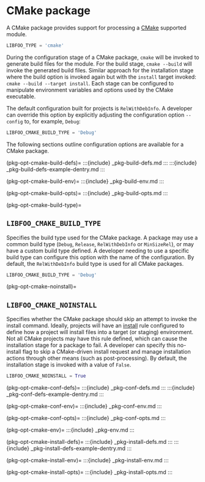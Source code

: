 # CMake package

A CMake package provides support for processing a [CMake][cmake] supported
module.

```python
LIBFOO_TYPE = 'cmake'
```

During the configuration stage of a CMake package, `cmake` will be invoked to
generate build files for the module. For the build stage, `cmake --build` will
invoke the generated build files. Similar approach for the installation stage
where the build option is invoked again but with the `install` target invoked:
`cmake --build --target install`. Each stage can be configured to manipulate
environment variables and options used by the CMake executable.

The default configuration built for projects is `RelWithDebInfo`. A developer
can override this option by explicitly adjusting the configuration option
`--config` to, for example, `Debug`:

```python
LIBFOO_CMAKE_BUILD_TYPE = 'Debug'
```

The following sections outline configuration options are available for a CMake
package.

(pkg-opt-cmake-build-defs)=
:::{include} _pkg-build-defs.md
:::
:::{include} _pkg-build-defs-example-dentry.md
:::

(pkg-opt-cmake-build-env)=
:::{include} _pkg-build-env.md
:::

(pkg-opt-cmake-build-opts)=
:::{include} _pkg-build-opts.md
:::

(pkg-opt-cmake-build-type)=
## `LIBFOO_CMAKE_BUILD_TYPE`

Specifies the build type used for the CMake package. A package may use a
common build type (`Debug`, `Release`, `RelWithDebInfo` or `MinSizeRel`),
or may have a custom build type defined. A developer needing to use a
specific build type can configure this option with the name of the
configuration. By default, the `RelWithDebInfo` build type is used for
all CMake packages.

```python
LIBFOO_CMAKE_BUILD_TYPE = 'Debug'
```

(pkg-opt-cmake-noinstall)=
## `LIBFOO_CMAKE_NOINSTALL`

Specifies whether the CMake package should skip an attempt to invoke the
install command. Ideally, projects will have an [install][cmake-install]
rule configured to define how a project will install files into a target (or
staging) environment. Not all CMake projects may have this rule defined, which
can cause the installation stage for a package to fail. A developer can
specify this no-install flag to skip a CMake-driven install request and
manage installation actions through other means (such as post-processing).
By default, the installation stage is invoked with a value of `False`.

```python
LIBFOO_CMAKE_NOINSTALL = True
```

(pkg-opt-cmake-conf-defs)=
:::{include} _pkg-conf-defs.md
:::
:::{include} _pkg-conf-defs-example-dentry.md
:::

(pkg-opt-cmake-conf-env)=
:::{include} _pkg-conf-env.md
:::

(pkg-opt-cmake-conf-opts)=
:::{include} _pkg-conf-opts.md
:::

(pkg-opt-cmake-env)=
:::{include} _pkg-env.md
:::

(pkg-opt-cmake-install-defs)=
:::{include} _pkg-install-defs.md
:::
:::{include} _pkg-install-defs-example-dentry.md
:::

(pkg-opt-cmake-install-env)=
:::{include} _pkg-install-env.md
:::

(pkg-opt-cmake-install-opts)=
:::{include} _pkg-install-opts.md
:::


[cmake-install]: https://cmake.org/cmake/help/latest/command/install.html
[cmake]: https://cmake.org/
